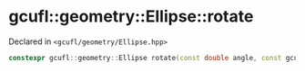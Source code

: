 # gcufl::geometry::Ellipse::rotate
Declared in `<gcufl/geometry/Ellipse.hpp>`
```cpp
constexpr gcufl::geometry::Ellipse rotate(const double angle, const gcufl::geometry::Point pivot = gcufl::geometry::Point(0, 0)) const noexcept;
```

